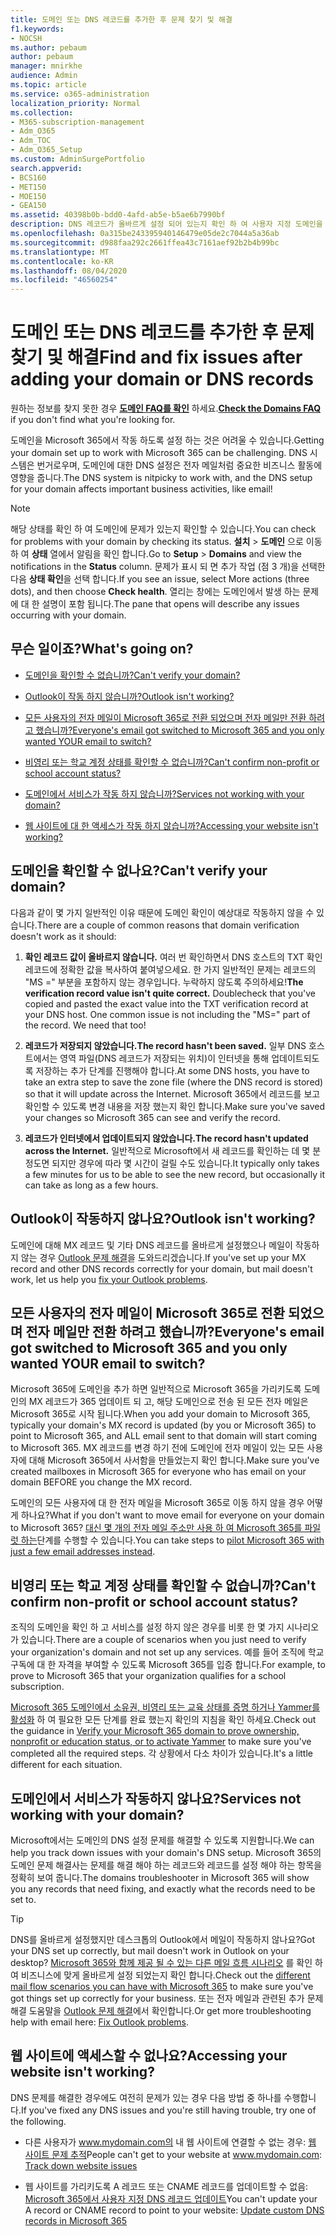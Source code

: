 ```yaml
---
title: 도메인 또는 DNS 레코드를 추가한 후 문제 찾기 및 해결
f1.keywords:
- NOCSH
ms.author: pebaum
author: pebaum
manager: mnirkhe
audience: Admin
ms.topic: article
ms.service: o365-administration
localization_priority: Normal
ms.collection:
- M365-subscription-management
- Adm_O365
- Adm_TOC
- Adm_O365_Setup
ms.custom: AdminSurgePortfolio
search.appverid:
- BCS160
- MET150
- MOE150
- GEA150
ms.assetid: 40398b0b-bdd0-4afd-ab5e-b5ae6b7990bf
description: DNS 레코드가 올바르게 설정 되어 있는지 확인 하 여 사용자 지정 도메인을 설정 하는 동안 실행 한 문제를 추적 하는 방법을 설명 합니다.
ms.openlocfilehash: 0a315be243395940146479e05de2c7044a5a36ab
ms.sourcegitcommit: d988faa292c2661ffea43c7161aef92b2b4b99bc
ms.translationtype: MT
ms.contentlocale: ko-KR
ms.lasthandoff: 08/04/2020
ms.locfileid: "46560254"
---
```

# <a name="find-and-fix-issues-after-adding-your-domain-or-dns-records"></a><span data-ttu-id="b05e6-103">도메인 또는 DNS 레코드를 추가한 후 문제 찾기 및 해결</span><span class="sxs-lookup"><span data-stu-id="b05e6-103">Find and fix issues after adding your domain or DNS records</span></span>

 <span data-ttu-id="b05e6-104">원하는 정보를 찾지 못한 경우 **[도메인 FAQ를 확인](../setup/domains-faq.md)** 하세요.</span><span class="sxs-lookup"><span data-stu-id="b05e6-104">**[Check the Domains FAQ](../setup/domains-faq.md)** if you don't find what you're looking for.</span></span> 
  
<span data-ttu-id="b05e6-105">도메인을 Microsoft 365에서 작동 하도록 설정 하는 것은 어려울 수 있습니다.</span><span class="sxs-lookup"><span data-stu-id="b05e6-105">Getting your domain set up to work with Microsoft 365 can be challenging.</span></span> <span data-ttu-id="b05e6-106">DNS 시스템은 번거로우며, 도메인에 대한 DNS 설정은 전자 메일처럼 중요한 비즈니스 활동에 영향을 줍니다.</span><span class="sxs-lookup"><span data-stu-id="b05e6-106">The DNS system is nitpicky to work with, and the DNS setup for your domain affects important business activities, like email!</span></span>

> [!NOTE]
> <span data-ttu-id="b05e6-107">해당 상태를 확인 하 여 도메인에 문제가 있는지 확인할 수 있습니다.</span><span class="sxs-lookup"><span data-stu-id="b05e6-107">You can check for problems with your domain by checking its status.</span></span> <span data-ttu-id="b05e6-108">**설치**  >  **도메인** 으로 이동 하 여 **상태** 열에서 알림을 확인 합니다.</span><span class="sxs-lookup"><span data-stu-id="b05e6-108">Go to **Setup** > **Domains** and view the notifications in the **Status** column.</span></span> <span data-ttu-id="b05e6-109">문제가 표시 되 면 추가 작업 (점 3 개)을 선택한 다음 **상태 확인**을 선택 합니다.</span><span class="sxs-lookup"><span data-stu-id="b05e6-109">If you see an issue, select More actions (three dots), and then choose **Check health**.</span></span> <span data-ttu-id="b05e6-110">열리는 창에는 도메인에서 발생 하는 문제에 대 한 설명이 포함 됩니다.</span><span class="sxs-lookup"><span data-stu-id="b05e6-110">The pane that opens will describe any issues occurring with your domain.</span></span>
  
## <a name="whats-going-on"></a><span data-ttu-id="b05e6-111">무슨 일이죠?</span><span class="sxs-lookup"><span data-stu-id="b05e6-111">What's going on?</span></span>

- [<span data-ttu-id="b05e6-112">도메인을 확인할 수 없습니까?</span><span class="sxs-lookup"><span data-stu-id="b05e6-112">Can't verify your domain?</span></span>](#cant-verify-your-domain)
    
- [<span data-ttu-id="b05e6-113">Outlook이 작동 하지 않습니까?</span><span class="sxs-lookup"><span data-stu-id="b05e6-113">Outlook isn't working?</span></span>](#outlook-isnt-working)
    
- [<span data-ttu-id="b05e6-114">모든 사용자의 전자 메일이 Microsoft 365로 전환 되었으며 전자 메일만 전환 하려고 했습니까?</span><span class="sxs-lookup"><span data-stu-id="b05e6-114">Everyone's email got switched to Microsoft 365 and you only wanted YOUR email to switch?</span></span>](#everyones-email-got-switched-to-microsoft-365-and-you-only-wanted-your-email-to-switch)

- [<span data-ttu-id="b05e6-115">비영리 또는 학교 계정 상태를 확인할 수 없습니까?</span><span class="sxs-lookup"><span data-stu-id="b05e6-115">Can't confirm non-profit or school account status?</span></span>](#cant-confirm-non-profit-or-school-account-status)

- [<span data-ttu-id="b05e6-116">도메인에서 서비스가 작동 하지 않습니까?</span><span class="sxs-lookup"><span data-stu-id="b05e6-116">Services not working with your domain?</span></span>](#services-not-working-with-your-domain)
    
- [<span data-ttu-id="b05e6-117">웹 사이트에 대 한 액세스가 작동 하지 않습니까?</span><span class="sxs-lookup"><span data-stu-id="b05e6-117">Accessing your website isn't working?</span></span>](#accessing-your-website-isnt-working)

## <a name="cant-verify-your-domain"></a><span data-ttu-id="b05e6-118">도메인을 확인할 수 없나요?</span><span class="sxs-lookup"><span data-stu-id="b05e6-118">Can't verify your domain?</span></span>
<span data-ttu-id="b05e6-119"><a name="BKMK_verify"> </a></span><span class="sxs-lookup"><span data-stu-id="b05e6-119"><a name="BKMK_verify"> </a></span></span>

<span data-ttu-id="b05e6-120">다음과 같이 몇 가지 일반적인 이유 때문에 도메인 확인이 예상대로 작동하지 않을 수 있습니다.</span><span class="sxs-lookup"><span data-stu-id="b05e6-120">There are a couple of common reasons that domain verification doesn't work as it should:</span></span>
  
1. <span data-ttu-id="b05e6-p103">**확인 레코드 값이 올바르지 않습니다.** 여러 번 확인하면서 DNS 호스트의 TXT 확인 레코드에 정확한 값을 복사하여 붙여넣으세요. 한 가지 일반적인 문제는 레코드의 "MS =" 부분을 포함하지 않는 경우입니다. 누락하지 않도록 주의하세요!</span><span class="sxs-lookup"><span data-stu-id="b05e6-p103">**The verification record value isn't quite correct.** Doublecheck that you've copied and pasted the exact value into the TXT verification record at your DNS host. One common issue is not including the "MS=" part of the record. We need that too!</span></span> 
    
2. <span data-ttu-id="b05e6-125">**레코드가 저장되지 않았습니다.**</span><span class="sxs-lookup"><span data-stu-id="b05e6-125">**The record hasn't been saved.**</span></span> <span data-ttu-id="b05e6-126">일부 DNS 호스트에서는 영역 파일(DNS 레코드가 저장되는 위치)이 인터넷을 통해 업데이트되도록 저장하는 추가 단계를 진행해야 합니다.</span><span class="sxs-lookup"><span data-stu-id="b05e6-126">At some DNS hosts, you have to take an extra step to save the zone file (where the DNS record is stored) so that it will update across the Internet.</span></span> <span data-ttu-id="b05e6-127">Microsoft 365에서 레코드를 보고 확인할 수 있도록 변경 내용을 저장 했는지 확인 합니다.</span><span class="sxs-lookup"><span data-stu-id="b05e6-127">Make sure you've saved your changes so Microsoft 365 can see and verify the record.</span></span> 
    
3. <span data-ttu-id="b05e6-128">**레코드가 인터넷에서 업데이트되지 않았습니다.**</span><span class="sxs-lookup"><span data-stu-id="b05e6-128">**The record hasn't updated across the Internet.**</span></span> <span data-ttu-id="b05e6-129">일반적으로 Microsoft에서 새 레코드를 확인하는 데 몇 분 정도면 되지만 경우에 따라 몇 시간이 걸릴 수도 있습니다.</span><span class="sxs-lookup"><span data-stu-id="b05e6-129">It typically only takes a few minutes for us to be able to see the new record, but occasionally it can take as long as a few hours.</span></span> 
    
## <a name="outlook-isnt-working"></a><span data-ttu-id="b05e6-130">Outlook이 작동하지 않나요?</span><span class="sxs-lookup"><span data-stu-id="b05e6-130">Outlook isn't working?</span></span>
<span data-ttu-id="b05e6-131"><a name="BKMK_OutlookBroken"> </a></span><span class="sxs-lookup"><span data-stu-id="b05e6-131"><a name="BKMK_OutlookBroken"> </a></span></span>

<span data-ttu-id="b05e6-132">도메인에 대해 MX 레코드 및 기타 DNS 레코드를 올바르게 설정했으나 메일이 작동하지 않는 경우 [Outlook 문제 해결](https://docs.microsoft.com/exchange/troubleshoot/outlook-connectivity/outlook-connection-issues)을 도와드리겠습니다.</span><span class="sxs-lookup"><span data-stu-id="b05e6-132">If you've set up your MX record and other DNS records correctly for your domain, but mail doesn't work, let us help you [fix your Outlook problems](https://docs.microsoft.com/exchange/troubleshoot/outlook-connectivity/outlook-connection-issues).</span></span>
  
## <a name="everyones-email-got-switched-to-microsoft-365-and-you-only-wanted-your-email-to-switch"></a><span data-ttu-id="b05e6-133">모든 사용자의 전자 메일이 Microsoft 365로 전환 되었으며 전자 메일만 전환 하려고 했습니까?</span><span class="sxs-lookup"><span data-stu-id="b05e6-133">Everyone's email got switched to Microsoft 365 and you only wanted YOUR email to switch?</span></span>
<span data-ttu-id="b05e6-134"><a name="BKMK_EmailSwitched"> </a></span><span class="sxs-lookup"><span data-stu-id="b05e6-134"><a name="BKMK_EmailSwitched"> </a></span></span>

<span data-ttu-id="b05e6-135">Microsoft 365에 도메인을 추가 하면 일반적으로 Microsoft 365을 가리키도록 도메인의 MX 레코드가 365 업데이트 되 고, 해당 도메인으로 전송 된 모든 전자 메일은 Microsoft 365로 시작 됩니다.</span><span class="sxs-lookup"><span data-stu-id="b05e6-135">When you add your domain to Microsoft 365, typically your domain's MX record is updated (by you or Microsoft 365) to point to Microsoft 365, and ALL email sent to that domain will start coming to Microsoft 365.</span></span> <span data-ttu-id="b05e6-136">MX 레코드를 변경 하기 전에 도메인에 전자 메일이 있는 모든 사용자에 대해 Microsoft 365에서 사서함을 만들었는지 확인 합니다.</span><span class="sxs-lookup"><span data-stu-id="b05e6-136">Make sure you've created mailboxes in Microsoft 365 for everyone who has email on your domain BEFORE you change the MX record.</span></span>
  
<span data-ttu-id="b05e6-137">도메인의 모든 사용자에 대 한 전자 메일을 Microsoft 365로 이동 하지 않을 경우 어떻게 하나요?</span><span class="sxs-lookup"><span data-stu-id="b05e6-137">What if you don't want to move email for everyone on your domain to Microsoft 365?</span></span> <span data-ttu-id="b05e6-138">[대신 몇 개의 전자 메일 주소만 사용 하 여 Microsoft 365를 파일럿 하는](https://docs.microsoft.com/microsoft-365/admin/setup/domains-faq)단계를 수행할 수 있습니다.</span><span class="sxs-lookup"><span data-stu-id="b05e6-138">You can take steps to [pilot Microsoft 365 with just a few email addresses instead](https://docs.microsoft.com/microsoft-365/admin/setup/domains-faq).</span></span>
  
## <a name="cant-confirm-non-profit-or-school-account-status"></a><span data-ttu-id="b05e6-139">비영리 또는 학교 계정 상태를 확인할 수 없습니까?</span><span class="sxs-lookup"><span data-stu-id="b05e6-139">Can't confirm non-profit or school account status?</span></span>
<span data-ttu-id="b05e6-140"><a name="BKMK_validateAcct"> </a></span><span class="sxs-lookup"><span data-stu-id="b05e6-140"><a name="BKMK_validateAcct"> </a></span></span>

<span data-ttu-id="b05e6-141">조직의 도메인을 확인 하 고 서비스를 설정 하지 않은 경우를 비롯 한 몇 가지 시나리오가 있습니다.</span><span class="sxs-lookup"><span data-stu-id="b05e6-141">There are a couple of scenarios when you just need to verify your organization's domain and not set up any services.</span></span> <span data-ttu-id="b05e6-142">예를 들어 조직에 학교 구독에 대 한 자격을 부여할 수 있도록 Microsoft 365를 입증 합니다.</span><span class="sxs-lookup"><span data-stu-id="b05e6-142">For example, to prove to Microsoft 365 that your organization qualifies for a school subscription.</span></span>
  
<span data-ttu-id="b05e6-143">[Microsoft 365 도메인에서 소유권, 비영리 또는 교육 상태를 증명 하거나 Yammer를 활성화](https://docs.microsoft.com/microsoft-365/admin/setup/domains-faq) 하 여 필요한 모든 단계를 완료 했는지 확인의 지침을 확인 하세요.</span><span class="sxs-lookup"><span data-stu-id="b05e6-143">Check out the guidance in [Verify your Microsoft 365 domain to prove ownership, nonprofit or education status, or to activate Yammer](https://docs.microsoft.com/microsoft-365/admin/setup/domains-faq) to make sure you've completed all the required steps.</span></span> <span data-ttu-id="b05e6-144">각 상황에서 다소 차이가 있습니다.</span><span class="sxs-lookup"><span data-stu-id="b05e6-144">It's a little different for each situation.</span></span> 
  
## <a name="services-not-working-with-your-domain"></a><span data-ttu-id="b05e6-145">도메인에서 서비스가 작동하지 않나요?</span><span class="sxs-lookup"><span data-stu-id="b05e6-145">Services not working with your domain?</span></span>
<span data-ttu-id="b05e6-146"><a name="BKMK_Test"> </a></span><span class="sxs-lookup"><span data-stu-id="b05e6-146"><a name="BKMK_Test"> </a></span></span>

<span data-ttu-id="b05e6-147">Microsoft에서는 도메인의 DNS 설정 문제를 해결할 수 있도록 지원합니다.</span><span class="sxs-lookup"><span data-stu-id="b05e6-147">We can help you track down issues with your domain's DNS setup.</span></span> <span data-ttu-id="b05e6-148">Microsoft 365의 도메인 문제 해결사는 문제를 해결 해야 하는 레코드와 레코드를 설정 해야 하는 항목을 정확히 보여 줍니다.</span><span class="sxs-lookup"><span data-stu-id="b05e6-148">The domains troubleshooter in Microsoft 365 will show you any records that need fixing, and exactly what the records need to be set to.</span></span> 

> [!TIP]
> <span data-ttu-id="b05e6-149">DNS를 올바르게 설정했지만 데스크톱의 Outlook에서 메일이 작동하지 않나요?</span><span class="sxs-lookup"><span data-stu-id="b05e6-149">Got your DNS set up correctly, but mail doesn't work in Outlook on your desktop?</span></span> <span data-ttu-id="b05e6-150">[Microsoft 365와 함께 제공 될 수 있는 다른 메일 흐름 시나리오](https://docs.microsoft.com/exchange/mail-flow-best-practices/mail-flow-best-practices) 를 확인 하 여 비즈니스에 맞게 올바르게 설정 되었는지 확인 합니다.</span><span class="sxs-lookup"><span data-stu-id="b05e6-150">Check out the [different mail flow scenarios you can have with Microsoft 365](https://docs.microsoft.com/exchange/mail-flow-best-practices/mail-flow-best-practices) to make sure you've got things set up correctly for your business.</span></span> <span data-ttu-id="b05e6-151">또는 전자 메일과 관련된 추가 문제 해결 도움말을 [Outlook 문제 해결](https://docs.microsoft.com/exchange/troubleshoot/outlook-connectivity/outlook-connection-issues)에서 확인합니다.</span><span class="sxs-lookup"><span data-stu-id="b05e6-151">Or get more troubleshooting help with email here: [Fix Outlook problems](https://docs.microsoft.com/exchange/troubleshoot/outlook-connectivity/outlook-connection-issues).</span></span> 
  
## <a name="accessing-your-website-isnt-working"></a><span data-ttu-id="b05e6-152">웹 사이트에 액세스할 수 없나요?</span><span class="sxs-lookup"><span data-stu-id="b05e6-152">Accessing your website isn't working?</span></span>
<span data-ttu-id="b05e6-153"><a name="BKMK_Website"> </a></span><span class="sxs-lookup"><span data-stu-id="b05e6-153"><a name="BKMK_Website"> </a></span></span>

<span data-ttu-id="b05e6-154">DNS 문제를 해결한 경우에도 여전히 문제가 있는 경우 다음 방법 중 하나를 수행합니다.</span><span class="sxs-lookup"><span data-stu-id="b05e6-154">If you've fixed any DNS issues and you're still having trouble, try one of the following.</span></span>
  
- <span data-ttu-id="b05e6-155">다른 사용자가 www.mydomain.com의 내 웹 사이트에 연결할 수 없는 경우: [웹 사이트 문제 추적](https://docs.microsoft.com/microsoft-365/admin/setup/add-domain)</span><span class="sxs-lookup"><span data-stu-id="b05e6-155">People can't get to your website at www.mydomain.com: [Track down website issues](https://docs.microsoft.com/microsoft-365/admin/setup/add-domain)</span></span>
    
- <span data-ttu-id="b05e6-156">웹 사이트를 가리키도록 A 레코드 또는 CNAME 레코드를 업데이트할 수 없음: [Microsoft 365에서 사용자 지정 DNS 레코드 업데이트](../dns/add-or-edit-custom-dns-records.md)</span><span class="sxs-lookup"><span data-stu-id="b05e6-156">You can't update your A record or CNAME record to point to your website: [Update custom DNS records in Microsoft 365](../dns/add-or-edit-custom-dns-records.md)</span></span>
    
